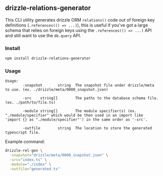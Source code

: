 ## drizzle-relations-generator

This CLI utility generates drizzle ORM `relations()` code out of foreign key definitions (`.references(() => ...)`), this is useful if you've got a large schema that relies on foreign keys using the `.references(() => ...)` API and still want to use the `db.query` API.

### Install

```bash
npm install drizzle-relations-generator
```

### Usage

```
Usage:
        -snapshot       string  The snapshot file under drizzle/meta to use. (ex. ./drizzle/meta/0000_snapshot.json)

        -src    string[]        The paths to the database schema file. (ex. ./path/to/file.ts)

        -module string[]        The module specifier(s) (ex. "./module/specifier" which would be then used in an import like 'import {} as "./module/specifier"') in the same order as '-src'.

        -outfile        string  The location to store the generated typescript file.
```

Example command:

```bash
drizzle-rel-gen \
  -snapshot="drizzle/meta/0000_snapshot.json" \
  -src="index.ts" \
  -module="./index" \
  -outfile="generated.ts"
```
